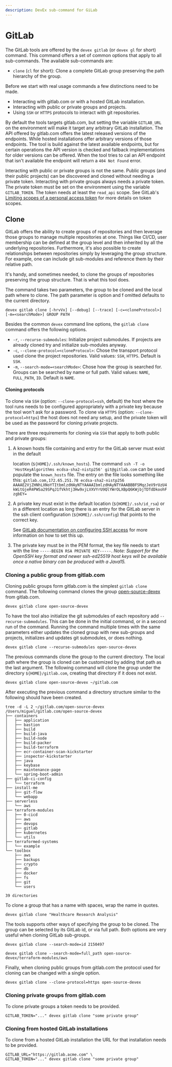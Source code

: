 ```yaml
---
description: DevEx sub-command for GiLab
---
```


# GitLab

The GitLab tools are offered by the `devex gitlab` \(or `devex gl` for short\) command. This command offers a set of common options that apply to all sub-commands. The available sub-commands are:

* `clone` \(`cl` for short\): Clone a complete GitLab group preserving the path hierarchy of the group.

Before we start with real usage commands a few distinctions need to be made.

* Interacting with gitlab.com or with a hosted GitLab installation.
* Interacting with public or private groups and projects.
* Using `SSH` or `HTTPS` protocols to interact with git repositories.

By default the tools targets gitlab.com, but setting the variable `GITLAB_URL` on the environment will make it target any arbitrary GitLab installation. The API offered by gitlab.com offers the latest released versions of the endpoints. While hosted installations offer arbitrary versions of those endpoints. The tool is build against the latest available endpoints, but for certain operations the API version is checked and fallback implementations for older versions can be offered. When the tool tries to cal an API endpoint that isn't available the endpoint will return a `404 Not Found` error.

Interacting with public or private groups is not the same. Public groups \(and their public projects\) can be discovered and cloned without needing a private token. Interacting with private groups always needs a private token. The private token must be set on the environment using the variable `GITLAB_TOKEN`. The token needs at least the `read_api` scope. See GitLab's [Limiting scopes of a personal access token](https://docs.gitlab.com/ee/user/profile/personal_access_tokens.html#limiting-scopes-of-a-personal-access-token) for more details on token scopes.

## Clone

GitLab offers the ability to create groups of repositories and then leverage those groups to manage multiple repositories at one. Things like CI/CD, user membership can be defined at the group level and then inherited by all the underlying repositories. Furthermore, it's also possible to create relationships between repositories simply by leveraging the group structure. For example, one can include git sub-modules and reference them by their relative path. 

It's handy, and sometimes needed, to clone the groups of repositories preserving the group structure. That is what this tool does.

The command takes two parameters, the group to be cloned and the local path where to clone. The path parameter is option and f omitted defaults to the current directory.

```text
devex gitlab clone [-hrvVx] [--debug] [--trace] [-c=<cloneProtocol>] [-m=<searchMode>] GROUP PATH
```

Besides the common `devex` command line options, the `gitlab clone` command offers the following options.

* `-r`, `--recurse-submodules`: Initialize project submodules. If projects are already cloned try and initialize sub-modules anyway.
* `-c`, `--clone-protocol=<cloneProtocol>`: Chose the transport protocol used clone the project repositories. Valid values: `SSH`, `HTTPS`. Default is `SSH`.
* `-m`, `--search-mode=<searchMode>`: Chose how the group is searched for. Groups can be searched by name or full path. Valid values: `NAME`, `FULL_PATH`, `ID`. Default is `NAME`.

#### Cloning protocols

To clone via `SSH` \(option: `--clone-protocol=ssh`, default\) the host where the tool runs needs to be configured appropriately with a private key because the tool won't ask for a password. To clone via `HTTPS` \(option: `--clone-protocol=https`\) the host does not need any setup, and the private token will be used as the password for cloning private projects.

There are three requirements for cloning via `SSH` that apply to both public and private groups:

1. A known hosts file containing and entry for the GitLab server must exist in the default

   location \(`${HOME}/.ssh/known_hosts`\). The command `ssh -T -o 'HostKeyAlgorithms ecdsa-sha2-nistp256' git@gitlab.com` can be used populate the `known_hosts` file. The entry on the file looks something like this: `gitlab.com,172.65.251.78 ecdsa-sha2-nistp256 AAAAE2VjZHNhLXNoYTItbmlzdHAyNTYAAAAIbmlzdHAyNTYAAABBBFSMqzJeV9rUzU4kWitGjeR4PWSa29SPqJ1fVkhtj3Hw9xjLVXVYrU9QlYWrOLXBpQ6KWjbjTDTdDkoohFzgbEY=`

2. A private key must exist in the default location \(`${HOME}/.ssh/id_rsa`\) or in a different location as long there is an entry for the GitLab server in the ssh client configuration \(`${HOME}/.ssh/config`\) that points to the correct key.

   See [GitLab documentation on configuring SSH access](https://docs.gitlab.com/ee/ssh/) for more information on how to set this up.

3. The private key must be in the PEM format, the key file needs to start with the line `-----BEGIN RSA PRIVATE KEY-----`. _Note: Support for the OpenSSH key format and newer ssh-ed25519 host keys_ _will be available once a native binary can be produced with a Java15._

### Cloning a public group from gitlab.com

Cloning public groups form gitlab.com is the simplest `gitlab clone` command. The following command clones the group [open-source-dexex](https://gitlab.com/open-source-devex) from gitlab.com.

```text
devex gitlab clone open-source-devex
```

To have the tool also initialize the git submodules of each repository add `--recurse-submodules`. This can be done in the initial command, or in a second run of the command. Running the command multiple times with the same parameters either updates the cloned group with new sub-groups and projects, initializes and updates git submodules, or does nothing.

```text
devex gitlab clone --recurse-submodules open-source-devex
```

The previous commands clone the group to the current directory. The local path where the group is cloned can be customized by adding that path as the last argument. The following command will clone the group under the directory `${HOME}/gitlab.com`, creating that directory if it does not exist. 

```text
devex gitlab clone open-source-devex ~/gitlab.com
```

After executing the previous command a directory structure similar to the following should have been created.

```text
tree -d -L 2 ~/gitlab.com/open-source-devex
/Users/miguel/gitlab.com/open-source-devex
├── containers
│   ├── application
│   ├── bastion
│   ├── build
│   ├── build-java
│   ├── build-node
│   ├── build-packer
│   ├── build-terraform
│   ├── ecr-container-scan-kickstarter
│   ├── inspector-kickstarter
│   ├── java
│   ├── keybase
│   ├── maintenance-page
│   └── spring-boot-admin
├── gitlab-ci-config
│   └── terraform
├── install-me
│   ├── git-flow
│   └── webapp
├── serverless
│   └── aws
├── terraform-modules
│   ├── 0-cicd
│   ├── aws
│   ├── devops
│   ├── gitlab
│   ├── kubernetes
│   └── utils
├── terraformed-systems
│   └── example
└── toolbox
    ├── aws
    ├── backups
    ├── crypto
    ├── db
    ├── docker
    ├── fs
    ├── git
    └── users

39 directories
```

To clone a group that has a name with spaces, wrap the name in quotes.

```text
devex gitlab clone "Healthcare Research Analysis"
```

The tools supports other ways of specifying the group to be cloned. The group can be selected by its GitLab id, or via full path. Both options are very useful when cloning GitLab sub-groups.

```text
devex gitlab clone --search-mode=id 2150497
```

```text
devex gitlab clone --search-mode=full_path open-source-devex/terraform-modules/aws
```

Finally, when cloning public groups from gitlab.com the protocol used for cloning can be changed with a single option.

```text
devex gitlab clone --clone-protocol=https open-source-devex
```

### Cloning private groups from gitlab.com

To clone private groups a token needs to be provided.

```text
GITLAB_TOKEN="..." devex gitlab clone "some private group"
```

### Cloning from hosted GitLab installations

To clone from a hosted GitLab installation the URL for that installation needs to be provided.

```text
GITLAB_URL="https://gitlab.acme.com" \
GITLAB_TOKEN="..." devex gitlab clone "some private group"
```



